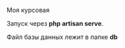 Моя курсовая
<br>
<p>Запуск через <b>php artisan serve</b>.</p>

<p>Файл базы данных лежит в папке <b>db</b></p>
